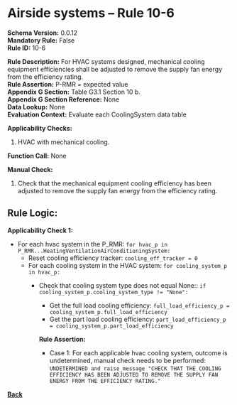 # Airside systems – Rule 10-6
**Schema Version:** 0.0.12  
**Mandatory Rule:** False   
**Rule ID:** 10-6
 
**Rule Description:** For HVAC systems designed, mechanical cooling equipment efficiencies shall be adjusted to remove the supply fan energy from the efficiency rating.  
**Rule Assertion:** P-RMR = expected value                                            
**Appendix G Section:** Table G3.1 Section 10 b.  
**Appendix G Section Reference:** None  
**Data Lookup:** None  
**Evaluation Context:** Evaluate each CoolingSystem data table  

**Applicability Checks:** 

1. HVAC with mechanical cooling.

**Function Call:** None

**Manual Check:** 

 1. Check that the mechanical equipment cooling efficiency has been adjusted to remove the supply fan energy from the efficiency rating. 

## Rule Logic:  
**Applicability Check 1:** 
- For each hvac system in the P_RMR: `for hvac_p in P_RMR...HeatingVentilationAirConditioningSystem:`
    - Reset cooling efficiency tracker: `cooling_eff_tracker = 0`
    - For each cooling system in the HVAC system: `for cooling_system_p in hvac_p:`
        - Check that cooling system type does not equal None:: `if cooling_system_p.cooling_system_type != "None":`
            - Get the full load cooling efficiency: `full_load_efficiency_p = cooling_system_p.full_load_efficiency`
            - Get the part load cooling efficiency: `part_load_efficiency_p = cooling_system_p.part_load_efficiency`  
                    
            **Rule Assertion:**
            - Case 1: For each applicable hvac cooling system, outcome is undetermined, manual check needs to be performed: `UNDETERMINED and raise_message "CHECK THAT THE COOLING EFFICIENCY HAS BEEN ADJUSTED TO REMOVE THE SUPPLY FAN ENERGY FROM THE EFFICIENCY RATING."` 

 **[Back](../_toc.md)**
